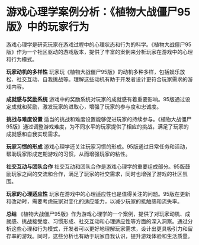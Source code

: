 # 游戏心理学案例分析：《植物大战僵尸95版》中的玩家行为

游戏心理学是研究玩家在游戏过程中的心理状态和行为的科学。《植物大战僵尸95版》作为一个社区驱动的游戏版本，提供了丰富的案例来分析玩家在游戏中的心理和行为模式。

**玩家动机的多样性**
玩家玩《植物大战僵尸95版》的动机多种多样，包括娱乐放松、社交互动、自我挑战等。理解这些动机有助于开发者设计更符合玩家需求的游戏内容。

**成就感与奖励系统**
游戏中的奖励系统对玩家的成就感有着重要影响。95版通过设定成就和奖励，激发玩家的进取心，增强了玩家的参与度和忠诚度。

**挑战与难度设置**
适当的挑战和难度设置能够促进玩家的持续参与。《植物大战僵尸95版》通过调整游戏难度，为不同水平的玩家提供了相应的挑战，满足了玩家的成就感和自我实现需求。

**玩家习惯的形成**
游戏心理学还关注玩家习惯的形成。95版通过日常任务和活动，帮助玩家形成定期游戏的习惯，从而增强玩家的粘性。

**社交互动与团队合作**
社交互动和团队合作是游戏心理学的重要组成部分。95版鼓励玩家之间的交流和合作，满足了玩家的社交需求，同时也增强了游戏的社区氛围。

**玩家的心理适应性**
玩家在游戏中的心理适应性也是值得关注的问题。95版在更新和改动时，需要考虑玩家对变化的适应能力，以减少玩家的抵触感和流失率。

**总结**
《植物大战僵尸95版》作为游戏心理学的一个案例，提供了对玩家动机、成就感、挑战接受度、习惯形成、社交互动和心理适应性等方面的深入洞察。通过分析这些心理和行为模式，开发者可以更好地理解玩家需求，设计出更具吸引力和留存率的游戏。同时，这些分析也有助于玩家自我认识，提升游戏体验和生活质量。